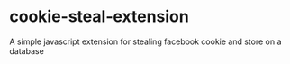 # cookie-steal-extension
A simple javascript extension for stealing facebook cookie and store on a database

